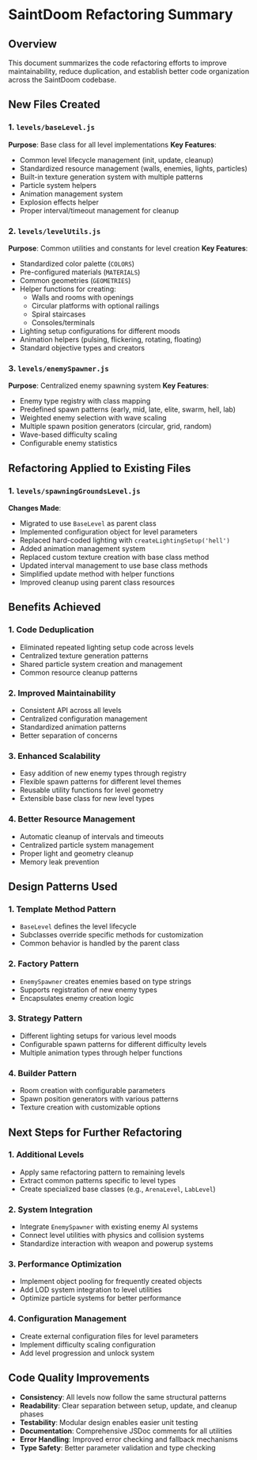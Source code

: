 # SaintDoom Refactoring Summary

## Overview
This document summarizes the code refactoring efforts to improve maintainability, reduce duplication, and establish better code organization across the SaintDoom codebase.

## New Files Created

### 1. `levels/baseLevel.js`
**Purpose**: Base class for all level implementations
**Key Features**:
- Common level lifecycle management (init, update, cleanup)
- Standardized resource management (walls, enemies, lights, particles)
- Built-in texture generation system with multiple patterns
- Particle system helpers
- Animation management system
- Explosion effects helper
- Proper interval/timeout management for cleanup

### 2. `levels/levelUtils.js`
**Purpose**: Common utilities and constants for level creation
**Key Features**:
- Standardized color palette (`COLORS`)
- Pre-configured materials (`MATERIALS`) 
- Common geometries (`GEOMETRIES`)
- Helper functions for creating:
  - Walls and rooms with openings
  - Circular platforms with optional railings
  - Spiral staircases
  - Consoles/terminals
- Lighting setup configurations for different moods
- Animation helpers (pulsing, flickering, rotating, floating)
- Standard objective types and creators

### 3. `levels/enemySpawner.js`
**Purpose**: Centralized enemy spawning system
**Key Features**:
- Enemy type registry with class mapping
- Predefined spawn patterns (early, mid, late, elite, swarm, hell, lab)
- Weighted enemy selection with wave scaling
- Multiple spawn position generators (circular, grid, random)
- Wave-based difficulty scaling
- Configurable enemy statistics

## Refactoring Applied to Existing Files

### 1. `levels/spawningGroundsLevel.js`
**Changes Made**:
- Migrated to use `BaseLevel` as parent class
- Implemented configuration object for level parameters
- Replaced hard-coded lighting with `createLightingSetup('hell')`
- Added animation management system
- Replaced custom texture creation with base class method
- Updated interval management to use base class methods
- Simplified update method with helper functions
- Improved cleanup using parent class resources

## Benefits Achieved

### 1. **Code Deduplication**
- Eliminated repeated lighting setup code across levels
- Centralized texture generation patterns
- Shared particle system creation and management
- Common resource cleanup patterns

### 2. **Improved Maintainability**
- Consistent API across all levels
- Centralized configuration management
- Standardized animation patterns
- Better separation of concerns

### 3. **Enhanced Scalability**
- Easy addition of new enemy types through registry
- Flexible spawn patterns for different level themes
- Reusable utility functions for level geometry
- Extensible base class for new level types

### 4. **Better Resource Management**
- Automatic cleanup of intervals and timeouts
- Centralized particle system management
- Proper light and geometry cleanup
- Memory leak prevention

## Design Patterns Used

### 1. **Template Method Pattern**
- `BaseLevel` defines the level lifecycle
- Subclasses override specific methods for customization
- Common behavior is handled by the parent class

### 2. **Factory Pattern**
- `EnemySpawner` creates enemies based on type strings
- Supports registration of new enemy types
- Encapsulates enemy creation logic

### 3. **Strategy Pattern**
- Different lighting setups for various level moods
- Configurable spawn patterns for different difficulty levels
- Multiple animation types through helper functions

### 4. **Builder Pattern**
- Room creation with configurable parameters
- Spawn position generators with various patterns
- Texture creation with customizable options

## Next Steps for Further Refactoring

### 1. **Additional Levels**
- Apply same refactoring pattern to remaining levels
- Extract common patterns specific to level types
- Create specialized base classes (e.g., `ArenaLevel`, `LabLevel`)

### 2. **System Integration**
- Integrate `EnemySpawner` with existing enemy AI systems
- Connect level utilities with physics and collision systems
- Standardize interaction with weapon and powerup systems

### 3. **Performance Optimization**
- Implement object pooling for frequently created objects
- Add LOD system integration to level utilities
- Optimize particle systems for better performance

### 4. **Configuration Management**
- Create external configuration files for level parameters
- Implement difficulty scaling configuration
- Add level progression and unlock system

## Code Quality Improvements

- **Consistency**: All levels now follow the same structural patterns
- **Readability**: Clear separation between setup, update, and cleanup phases
- **Testability**: Modular design enables easier unit testing
- **Documentation**: Comprehensive JSDoc comments for all utilities
- **Error Handling**: Improved error checking and fallback mechanisms
- **Type Safety**: Better parameter validation and type checking